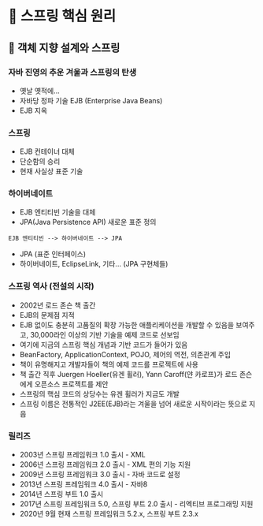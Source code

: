 # :book: 스프링 핵심 원리


## :pushpin: 객체 지향 설계와 스프링


### 자바 진영의 추운 겨울과 스프링의 탄생

- 옛날 옛적에...
- 자바당 정파 기술 EJB (Enterprise Java Beans)
- EJB 지옥


### 스프링
- EJB 컨테이너 대체
- 단순함의 승리 
- 현재 사실상 표준 기술


### 하이버네이트
- EJB 엔티티빈 기술을 대체
- JPA(Java Persistence API) 새로운 표준 정의 

```
EJB 엔티티빈 --> 하이버네이트 --> JPA 
```

- JPA (표준 인터페이스)
- 하이버네이트, EclipseLink, 기타... (JPA 구현체들)


### 스프링 역사 (전설의 시작)
- 2002년 로드 존슨 책 출간
- EJB의 문제점 지적
- EJB 없이도 충분히 고품질의 확장 가능한 애플리케이션을 개발할 수 있음을 보여주고, 30,000라인 이상의 기반 기술을 예제 코드로 선보임
- 여기에 지금의 스프링 핵심 개념과 기반 코드가 들어가 있음
- BeanFactory, ApplicationContext, POJO, 제어의 역전, 의존관계 주입
- 책이 유명해지고 개발자들이 책의 예제 코드를 프로젝트에 사용
- 책 출간 직후 Juergen Hoeller(유겐 휠러), Yann Caroff(얀 카로프)가 로드 존슨에게 오픈소스 프로젝트를 제안
- 스프링의 핵심 코드의 상당수는 유겐 휠러가 지금도 개발
- 스프링 이름은 전통적인 J2EE(EJB)라는 겨울을 넘어 새로운 시작이라는 뜻으로 지음 


### 릴리즈
- 2003년 스프링 프레임워크 1.0 출시 - XML
- 2006년 스프링 프레임워크 2.0 출시 - XML 편의 기능 지원
- 2009년 스프링 프레임워크 3.0 출시 - 자바 코드로 설정
- 2013년 스프링 프레임워크 4.0 출시 - 자바8
- 2014년 스프링 부트 1.0 출시
- 2017년 스프링 프레임워크 5.0, 스프링 부트 2.0 출시 - 리엑티브 프로그래밍 지원
- 2020년 9월 현재 스프링 프레임워크 5.2.x, 스프링 부트 2.3.x
